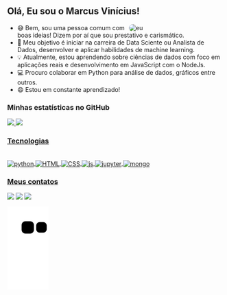 ## Olá, Eu sou o Marcus Vinícius!

<img align="right" alt="eu" width="220px" style="border-radius:50px;" src="https://cdn.discordapp.com/attachments/880895506128199720/965310745002782770/WhatsApp_Image_2022-04-17_at_14.58.56.jpeg">
<p align="left">
  <ul>
    <li>😅 Bem, sou uma pessoa comum com boas ideias! Dizem por aí que sou prestativo e carismático. </li> 
    <li>🏁 Meu objetivo é iniciar na carreira de Data Sciente ou Analista de Dados, desenvolver e aplicar habilidades de machine learning.</li>
    <li>💡 Atualmente, estou aprendendo sobre ciências de dados com foco em aplicações reais e desenvolvimento em JavaScript com o NodeJs. </li>
    <li>💻 Procuro colaborar em Python para análise de dados, gráficos entre outros.</li>
    <li>😄 Estou em constante aprendizado!</li> 
   </ul>
</p>

### Minhas estatísticas no GitHub

<div>
  <a href="https://github.com/kimvns">
<img width="400px" src="https://github-readme-stats.vercel.app/api?username=kimvns&locale=pt-br&layout=default&show_icons=false&custom_title=Marcus Vinícius Status&theme=dark&include_all_commits=true&count_private=true"/></li>
<img width="380px" src="https://github-readme-stats.vercel.app/api/top-langs/?username=kimvns&locale=pt-br&layout=default&langs_count=7&theme=dark"/></li>
</div> 

### Tecnologias
  <div style="display: inline_block"><br>
  <img align="center" alt="python" height="30" width="40" src="https://cdn.jsdelivr.net/gh/devicons/devicon/icons/python/python-original.svg">
  <img align="center" alt="HTML" height="30" width="40" src="https://cdn.jsdelivr.net/gh/devicons/devicon/icons/html5/html5-original.svg">
  <img align="center" alt="CSS" height="30" width="40" src="https://cdn.jsdelivr.net/gh/devicons/devicon/icons/css3/css3-original.svg">
  <img align="center" alt="js" height="30" width="40" src="https://cdn.jsdelivr.net/gh/devicons/devicon/icons/javascript/javascript-original.svg">
  <img align="center" alt="jupyter" height="30" width="40" src="https://cdn.jsdelivr.net/gh/devicons/devicon/icons/jupyter/jupyter-original.svg">
  <img align="center" alt="mongo" height="30" width="40" src="https://cdn.jsdelivr.net/gh/devicons/devicon/icons/mongodb/mongodb-original.svg">
          
    
</div>

### Meus contatos
  <div>
  <a href="https://www.linkedin.com/in/kim-vns/" target="_blank"><img src="https://img.shields.io/badge/LinkedIn-0077B5?style=for-the-badge&logo=linkedin&logoColor=white" target="_blank"></a>
  <a href="https://instagram.com/kim.vns" target="_blank"><img src="https://img.shields.io/badge/Instagram-E4405F?style=for-the-badge&logo=instagram&logoColor=white" target="_blank"></a>
  <a href = "mailto:kim.only3d@gmail.com"><img src="https://img.shields.io/badge/Gmail-D14836?style=for-the-badge&logo=gmail&logoColor=white" target="_blank"></a>
  
</div>

<img src="https://github.com/kimvns/kimvns/blob/output/github-contribution-grid-snake.svg" align="center"></p>
